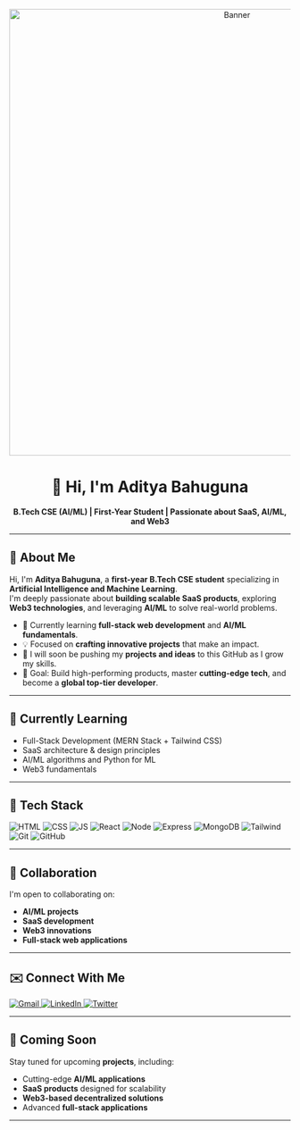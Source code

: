 <!-- START - Profile README -->

<p align="center">
  <img src="./assets/banner.png" alt="Banner" width="800"/>
</p>

<h1 align="center">👋 Hi, I'm Aditya Bahuguna</h1>
<p align="center">
  <b>B.Tech CSE (AI/ML) | First-Year Student | Passionate about SaaS, AI/ML, and Web3</b>
</p>

---

## 🧾 About Me  
Hi, I'm **Aditya Bahuguna**, a **first-year B.Tech CSE student** specializing in **Artificial Intelligence and Machine Learning**.  
I'm deeply passionate about **building scalable SaaS products**, exploring **Web3 technologies**, and leveraging **AI/ML** to solve real-world problems.  

- 🚀 Currently learning **full-stack web development** and **AI/ML fundamentals**.  
- 💡 Focused on **crafting innovative projects** that make an impact.  
- 🌱 I will soon be pushing my **projects and ideas** to this GitHub as I grow my skills.  
- 🎯 Goal: Build high-performing products, master **cutting-edge tech**, and become a **global top-tier developer**.  

---

## 🌱 Currently Learning
- Full-Stack Development (MERN Stack + Tailwind CSS)  
- SaaS architecture & design principles  
- AI/ML algorithms and Python for ML  
- Web3 fundamentals  

---

## 🧰 Tech Stack
<p>
  <img src="https://img.shields.io/badge/HTML5-E34F26?style=for-the-badge&logo=html5&logoColor=white" alt="HTML">
  <img src="https://img.shields.io/badge/CSS3-1572B6?style=for-the-badge&logo=css3&logoColor=white" alt="CSS">
  <img src="https://img.shields.io/badge/JavaScript-F7DF1E?style=for-the-badge&logo=javascript&logoColor=black" alt="JS">
  <img src="https://img.shields.io/badge/React-20232A?style=for-the-badge&logo=react&logoColor=61DAFB" alt="React">
  <img src="https://img.shields.io/badge/Node.js-339933?style=for-the-badge&logo=node.js&logoColor=white" alt="Node">
  <img src="https://img.shields.io/badge/Express.js-404D59?style=for-the-badge&logo=express&logoColor=white" alt="Express">
  <img src="https://img.shields.io/badge/MongoDB-47A248?style=for-the-badge&logo=mongodb&logoColor=white" alt="MongoDB">
  <img src="https://img.shields.io/badge/Tailwind_CSS-38B2AC?style=for-the-badge&logo=tailwind-css&logoColor=white" alt="Tailwind">
  <img src="https://img.shields.io/badge/Git-F05032?style=for-the-badge&logo=git&logoColor=white" alt="Git">
  <img src="https://img.shields.io/badge/GitHub-181717?style=for-the-badge&logo=github&logoColor=white" alt="GitHub">
</p>

---

## 🤝 Collaboration
I'm open to collaborating on:
- **AI/ML projects**  
- **SaaS development**  
- **Web3 innovations**  
- **Full-stack web applications**

---

## ✉️ Connect With Me
<p>
  <a href="mailto:adityabahuguna098@gmail.com">
    <img src="https://img.shields.io/badge/Gmail-D14836?style=for-the-badge&logo=gmail&logoColor=white" alt="Gmail">
  </a>
  <a href="https://www.linkedin.com/in/aditya-bahuguna-1b1607360">
    <img src="https://img.shields.io/badge/LinkedIn-0A66C2?style=for-the-badge&logo=linkedin&logoColor=white" alt="LinkedIn">
  </a>
  <a href="https://x.com/zeditya?t=dgQxyIpScT2j6UcvkbsEdQ&s=08">
    <img src="https://img.shields.io/badge/Twitter-1DA1F2?style=for-the-badge&logo=twitter&logoColor=white" alt="Twitter">
  </a>
</p>

---

## 🚀 Coming Soon
Stay tuned for upcoming **projects**, including:
- Cutting-edge **AI/ML applications**  
- **SaaS products** designed for scalability  
- **Web3-based decentralized solutions**  
- Advanced **full-stack applications**

---

<!-- END - Profile README -->
